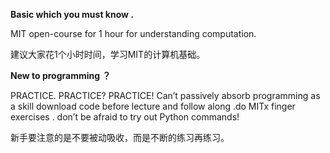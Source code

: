 **Basic which you must  know .**

MIT open-course  for 1 hour for understanding computation.

建议大家花1个小时时间，学习MIT的计算机基础。

**New to programming ？**

PRACTICE. PRACTICE? PRACTICE! Can’t passively absorb programming as a skill  download code before lecture and follow along .do MITx finger exercises . don’t be afraid to try out Python commands!

新手要注意的是不要被动吸收，而是不断的练习再练习。



